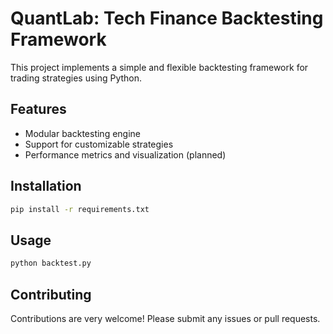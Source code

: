 # QuantLab: Tech Finance Backtesting Framework

This project implements a simple and flexible backtesting framework for trading strategies using Python.  

## Features

- Modular backtesting engine  
- Support for customizable strategies  
- Performance metrics and visualization (planned)

## Installation

```bash
pip install -r requirements.txt
```

## Usage

```bash
python backtest.py
```

## Contributing

Contributions are very welcome! Please submit any issues or pull requests.


